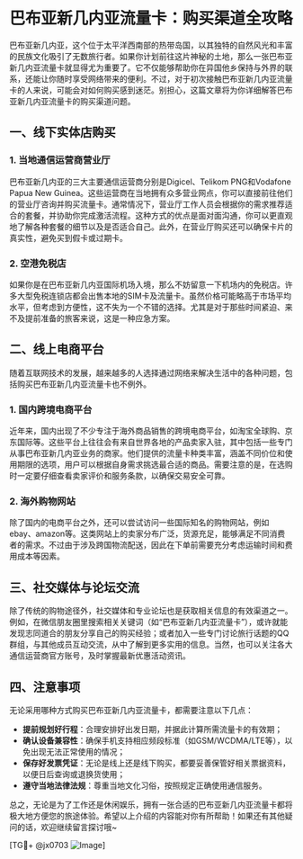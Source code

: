 # 巴布亚新几内亚流量卡：购买渠道全攻略

巴布亚新几内亚，这个位于太平洋西南部的热带岛国，以其独特的自然风光和丰富的民族文化吸引了无数旅行者。如果你计划前往这片神秘的土地，那么一张巴布亚新几内亚流量卡就显得尤为重要了。它不仅能够帮助你在异国他乡保持与外界的联系，还能让你随时享受网络带来的便利。不过，对于初次接触巴布亚新几内亚流量卡的人来说，可能会对如何购买感到迷茫。别担心，这篇文章将为你详细解答巴布亚新几内亚流量卡的购买渠道问题。

## 一、线下实体店购买

### 1. 当地通信运营商营业厅

巴布亚新几内亚的三大主要通信运营商分别是Digicel、Telikom PNG和Vodafone Papua New Guinea。这些运营商在当地拥有众多营业网点，你可以直接前往他们的营业厅咨询并购买流量卡。通常情况下，营业厅工作人员会根据你的需求推荐适合的套餐，并协助你完成激活流程。这种方式的优点是面对面沟通，你可以更直观地了解各种套餐的细节以及是否适合自己。此外，在营业厅购买还可以确保卡片的真实性，避免买到假卡或过期卡。

### 2. 空港免税店

如果你是在巴布亚新几内亚国际机场入境，那么不妨留意一下机场内的免税店。许多大型免税连锁店都会出售本地的SIM卡及流量卡。虽然价格可能略高于市场平均水平，但考虑到方便性，这不失为一个不错的选择。尤其是对于那些时间紧迫、来不及提前准备的旅客来说，这是一种应急方案。

## 二、线上电商平台

随着互联网技术的发展，越来越多的人选择通过网络来解决生活中的各种问题，包括购买巴布亚新几内亚流量卡也不例外。

### 1. 国内跨境电商平台

近年来，国内出现了不少专注于海外商品销售的跨境电商平台，如淘宝全球购、京东国际等。这些平台上往往会有来自世界各地的产品卖家入驻，其中包括一些专门从事巴布亚新几内亚业务的商家。他们提供的流量卡种类丰富，涵盖不同价位和使用期限的选项，用户可以根据自身需求挑选最合适的商品。需要注意的是，在选购时一定要仔细查看卖家评价和服务条款，以确保交易安全可靠。

### 2. 海外购物网站

除了国内的电商平台之外，还可以尝试访问一些国际知名的购物网站，例如ebay、amazon等。这类网站上的卖家分布广泛，货源充足，能够满足不同消费者的需求。不过由于涉及跨国物流配送，因此在下单前需要充分考虑运输时间和费用成本等因素。

## 三、社交媒体与论坛交流

除了传统的购物途径外，社交媒体和专业论坛也是获取相关信息的有效渠道之一。例如，在微信朋友圈里搜索相关关键词（如“巴布亚新几内亚流量卡”），或许就能发现志同道合的朋友分享自己的购买经验；或者加入一些专门讨论旅行话题的QQ群组，与其他成员互动交流，从中了解到更多实用的信息。当然，也可以关注各大通信运营商官方账号，及时掌握最新优惠活动资讯。

## 四、注意事项

无论采用哪种方式购买巴布亚新几内亚流量卡，都需要注意以下几点：

- **提前规划好行程**：合理安排好出发日期，并据此计算所需流量卡的有效期；
- **确认设备兼容性**：确保手机支持相应频段标准（如GSM/WCDMA/LTE等），以免出现无法正常使用的情况；
- **保存好发票凭证**：无论是线上还是线下购买，都要妥善保管好相关票据资料，以便日后查询或退换货使用；
- **遵守当地法律法规**：尊重当地文化习俗，按照规定正确使用通信服务。

总之，无论是为了工作还是休闲娱乐，拥有一张合适的巴布亚新几内亚流量卡都将极大地方便您的旅途体验。希望以上介绍的内容能对你有所帮助！如果还有其他疑问的话，欢迎继续留言探讨哦~

[TG💪+ @jx0703 ![Image](https://github.com/user-attachments/assets/dbca1d08-cadb-493c-b0ec-ad6f7a83f270)]